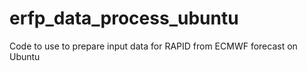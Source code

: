 # erfp_data_process_ubuntu
Code to use to prepare input data for RAPID from ECMWF forecast on Ubuntu
